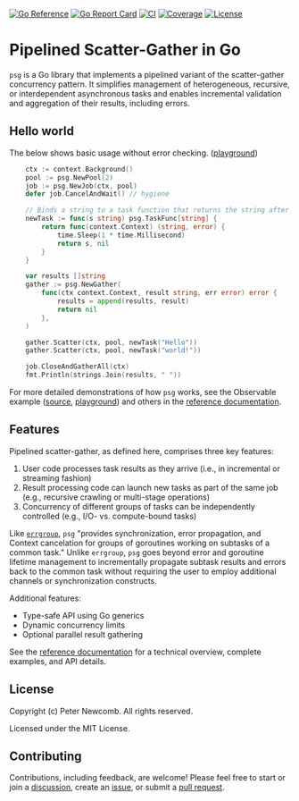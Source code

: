 [![Go Reference][godev-badge]][godev]
[![Go Report Card][goreport-badge]][goreport]
[![CI][ci-badge]][ci]
[![Coverage][coverage-badge]][coverage]
[![License][license-badge]][license]

# Pipelined Scatter-Gather in Go

`psg` is a Go library that implements a pipelined variant of the scatter-gather
concurrency pattern. It simplifies management of heterogeneous, recursive, or
interdependent asynchronous tasks and enables incremental validation and
aggregation of their results, including errors.

## Hello world

The below shows basic usage without error checking.
([playground][helloworld-play])

``` go
	ctx := context.Background()
	pool := psg.NewPool(2)
	job := psg.NewJob(ctx, pool)
	defer job.CancelAndWait() // hygiene

	// Binds a string to a task function that returns the string after a short delay.
	newTask := func(s string) psg.TaskFunc[string] {
		return func(context.Context) (string, error) {
			time.Sleep(1 * time.Millisecond)
			return s, nil
		}
	}

	var results []string
	gather := psg.NewGather(
		func(ctx context.Context, result string, err error) error {
			results = append(results, result)
			return nil
		},
	)

	gather.Scatter(ctx, pool, newTask("Hello"))
	gather.Scatter(ctx, pool, newTask("world!"))

	job.CloseAndGatherAll(ctx)
	fmt.Println(strings.Join(results, " "))
```

For more detailed demonstrations of how `psg` works, see the Observable example
([source][observable-source], [playground][observable-play]) and others in the
[reference documentation][godev].

## Features

Pipelined scatter-gather, as defined here, comprises three key features:
 1. User code processes task results as they arrive (i.e., in incremental or
    streaming fashion)
 2. Result processing code can launch new tasks as part of the same job (e.g.,
    recursive crawling or multi-stage operations)
 3. Concurrency of different groups of tasks can be independently controlled
    (e.g., I/O- vs. compute-bound tasks)

Like [`errgroup`][errgroup], `psg` "provides synchronization, error propagation,
and Context cancelation for groups of goroutines working on subtasks of a common
task." Unlike `errgroup`, `psg` goes beyond error and goroutine lifetime
management to incrementally propagate subtask results and errors back to the
common task without requiring the user to employ additional channels or
synchronization constructs.

Additional features:
  - Type-safe API using Go generics
  - Dynamic concurrency limits
  - Optional parallel result gathering

See the [reference documentation][godev] for a technical overview, complete examples,
and API details.

## License

Copyright (c) Peter Newcomb. All rights reserved.

Licensed under the MIT License.

## Contributing

Contributions, including feedback, are welcome! Please feel free to start or
join a [discussion][discussions], create an [issue][issues], or submit a [pull
request][pull requests].

[godev-badge]: https://pkg.go.dev/badge/github.com/petenewcomb/psg-go.svg
[godev]: https://pkg.go.dev/github.com/petenewcomb/psg-go#section-documentation
[goreport-badge]: https://goreportcard.com/badge/github.com/petenewcomb/psg-go
[goreport]: https://goreportcard.com/report/github.com/petenewcomb/psg-go
[ci-badge]: https://github.com/petenewcomb/psg-go/actions/workflows/ci.yml/badge.svg
[ci]: https://github.com/petenewcomb/psg-go/actions/workflows/ci.yml
[coverage-badge]: https://github.com/petenewcomb/psg-go/wiki/coverage.svg
[coverage]: https://raw.githack.com/wiki/petenewcomb/psg-go/coverage.html
[license-badge]: https://img.shields.io/github/license/mashape/apistatus.svg
[license]: https://opensource.org/licenses/MIT
[helloworld-play]: https://go.dev/play/p/JTt6gWNNIIV
[observable-source]: ./example_observable_test.go
[observable-play]: https://go.dev/play/p/rJMfZAS468b
[errgroup]: https://pkg.go.dev/golang.org/x/sync/errgroup
[discussions]: https://github.com/petenewcomb/psg-go/discussions
[issues]: https://github.com/petenewcomb/psg-go/issues
[pull requests]: https://github.com/petenewcomb/psg-go/pulls
